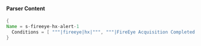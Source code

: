 #### Parser Content
```Java
{
Name = s-fireeye-hx-alert-1
  Conditions = [ """|fireeye|hx|""", """|FireEye Acquisition Completed|""" ]
}
```